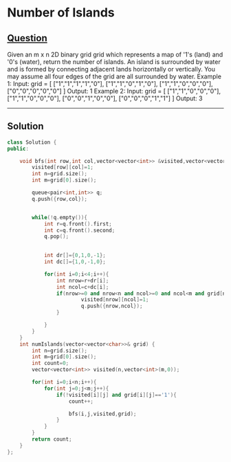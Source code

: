 # Number of Islands

## [Question](https://leetcode.com/problems/number-of-islands/description/)
Given an m x n 2D binary grid grid which represents a map of '1's (land) and '0's (water), return the number of islands.
An island is surrounded by water and is formed by connecting adjacent lands horizontally or vertically. You may assume all four edges of the grid are all surrounded by water.
Example 1:
Input: grid = [
  ["1","1","1","1","0"],
  ["1","1","0","1","0"],
  ["1","1","0","0","0"],
  ["0","0","0","0","0"]
]
Output: 1
Example 2:
Input: grid = [
  ["1","1","0","0","0"],
  ["1","1","0","0","0"],
  ["0","0","1","0","0"],
  ["0","0","0","1","1"]
]
Output: 3

---

## Solution

```cpp
class Solution {
public:

    void bfs(int row,int col,vector<vector<int>> &visited,vector<vector<char>> &grid){
        visited[row][col]=1;
        int n=grid.size();
        int m=grid[0].size();

        queue<pair<int,int>> q;
        q.push({row,col});


        while(!q.empty()){
            int r=q.front().first;
            int c=q.front().second;
            q.pop();
            

            int dr[]={0,1,0,-1};
            int dc[]={1,0,-1,0};

            for(int i=0;i<4;i++){
                int nrow=r+dr[i];
                int ncol=c+dc[i];
                if(nrow>=0 and nrow<n and ncol>=0 and ncol<m and grid[nrow][ncol]=='1' and !visited[nrow][ncol]){
                        visited[nrow][ncol]=1;
                        q.push({nrow,ncol});
                }

            }
        }
    }
    int numIslands(vector<vector<char>>& grid) {
        int n=grid.size();
        int m=grid[0].size();
        int count=0;
        vector<vector<int>> visited(n,vector<int>(m,0));

        for(int i=0;i<n;i++){
            for(int j=0;j<m;j++){
                if(!visited[i][j] and grid[i][j]=='1'){
                    count++;

                    bfs(i,j,visited,grid);
                }
            }
        }
        return count;
    }
};
